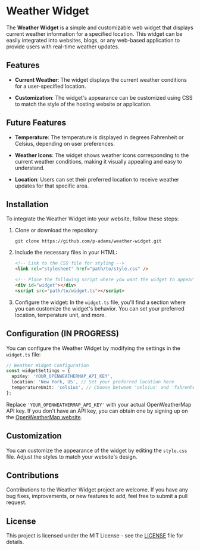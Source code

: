 # Weather Widget

The **Weather Widget** is a simple and customizable web widget that displays current weather information for a specified location. This widget can be easily integrated into websites, blogs, or any web-based application to provide users with real-time weather updates.

## Features

- **Current Weather**: The widget displays the current weather conditions for a user-specified location.

- **Customization**: The widget's appearance can be customized using CSS to match the style of the hosting website or application.

## Future Features

- **Temperature**: The temperature is displayed in degrees Fahrenheit or Celsius, depending on user preferences.

- **Weather Icons**: The widget shows weather icons corresponding to the current weather conditions, making it visually appealing and easy to understand.

- **Location**: Users can set their preferred location to receive weather updates for that specific area.

## Installation

To integrate the Weather Widget into your website, follow these steps:

1. Clone or download the repository:

   ```
   git clone https://github.com/p-adams/weather-widget.git
   ```

2. Include the necessary files in your HTML:

   ```html
   <!-- Link to the CSS file for styling -->
   <link rel="stylesheet" href="path/to/style.css" />

   <!-- Place the following script where you want the widget to appear -->
   <div id="widget"></div>
   <script src="path/to/widget.ts"></script>
   ```

3. Configure the widget:
   In the `widget.ts` file, you'll find a section where you can customize the widget's behavior. You can set your preferred location, temperature unit, and more.

## Configuration (IN PROGRESS)

You can configure the Weather Widget by modifying the settings in the `widget.ts` file:

```TypeScript
// Weather Widget Configuration
const widgetSettings = {
  apiKey: 'YOUR_OPENWEATHERMAP_API_KEY',
  location: 'New York, US', // Set your preferred location here
  temperatureUnit: 'celsius', // Choose between 'celsius' and 'fahrenheit'
};
```

Replace `'YOUR_OPENWEATHERMAP_API_KEY'` with your actual OpenWeatherMap API key. If you don't have an API key, you can obtain one by signing up on the [OpenWeatherMap website](https://openweathermap.org/).

## Customization

You can customize the appearance of the widget by editing the `style.css` file. Adjust the styles to match your website's design.

## Contributions

Contributions to the Weather Widget project are welcome. If you have any bug fixes, improvements, or new features to add, feel free to submit a pull request.

## License

This project is licensed under the MIT License - see the [LICENSE](https://github.com/p-adams/weather-widget/blob/main/LICENSE) file for details.
